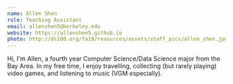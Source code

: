 ```yaml
---
name: Allen Shen
role: Teaching Assistant
email: allenshen5@berkeley.edu
website: https://allenshen5.github.io
photo: http://ds100.org/fa19/resources/assets/staff_pics/allen_shen.jpg
---
```


Hi, I'm Allen, a fourth year Computer Science/Data Science major from the Bay Area. In my free time, I enjoy travelling, collecting (but rarely playing) video games, and listening to music (VGM especially).

